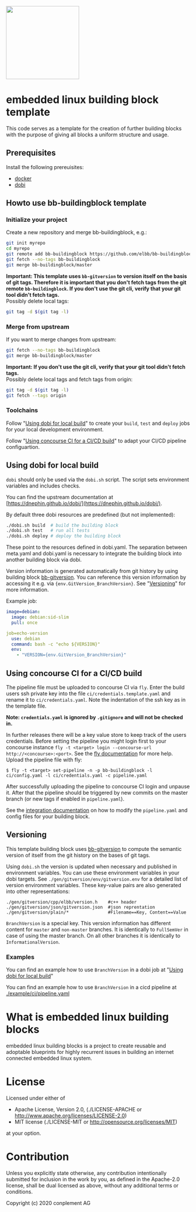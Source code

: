 <img src="https://raw.githubusercontent.com/elbb/bb-buildingblock/master/.assets/logo.png" height="200">

# embedded linux building block template

This code serves as a template for the creation of further building blocks with the purpose of giving all blocks a uniform structure and usage.

## Prerequisites

Install the following prereuisites:
-   [docker](https://docs.docker.com/install/)
-   [dobi](https://github.com/dnephin/dobi)

## Howto use bb-buildingblock template

### Initialize your project
Create a new repository and merge bb-buildingblock, e.g.:
```bash
git init myrepo
cd myrepo
git remote add bb-buildingblock https://github.com/elbb/bb-buildingblock.git
git fetch --no-tags bb-buildingblock
git merge bb-buildingblock/master
```
**Important: This template uses `bb-gitversion` to version itself on the basis of git tags. Therefore it is important that you don't fetch tags from the git remote `bb-buildingblock`. If you don't use the git cli, verify that your git tool didn't fetch tags.** \
Possibly delete local tags:
```bash
git tag -d $(git tag -l)
```

### Merge from upstream

If you want to merge changes from upstream:
```bash
git fetch --no-tags bb-buildingblock
git merge bb-buildingblock/master
```

**Important: If you don't use the git cli, verify that your git tool didn't fetch tags.** \
Possibly delete local tags and fetch tags from origin:
```bash
git tag -d $(git tag -l)
git fetch --tags origin
```

### Toolchains

Follow "[Using dobi for local build](#using-dobi-for-local-build)" to create your `build`, `test` and `deploy` jobs for your local development environment.

Follow "[Using concourse CI for a CI/CD build](#using-concourse-ci-for-a-cicd-build)" to adapt your CI/CD pipeline configuartion.

## Using dobi for local build

`dobi` should only be used via the `dobi.sh` script. The script sets environment variables and includes checks.

You can find the upstream documentation at [https://dnephin.github.io/dobi/](https://dnephin.github.io/dobi/).

By default three dobi resources are predefined (but not implemented):

```sh
./dobi.sh build  # build the building block
./dobi.sh test   # run all tests
./dobi.sh deploy # deploy the building block
```

These point to the resources defined in dobi.yaml.
The separation between meta.yaml and dobi.yaml is necessary to integrate the building block into another building block via dobi.

Version information is generated automatically from git history by using building block [bb-gitversion](<https://github.com/elbb/bb-gitversion>).
You can reference this version information by accessing it e.g. via `{env.GitVersion_BranchVersion}`. See "[Versioning](#versioning)" for more information.

Example job:
```yaml
image=debian:
  image: debian:sid-slim
  pull: once

job=echo-version
  use: debian
  command: bash -c "echo ${VERSION}"
  env:
    - "VERSION={env.GitVersion_BranchVersion}"
```


## Using concourse CI for a CI/CD build

The pipeline file must be uploaded to concourse CI via `fly`. 
Enter the build users ssh private key into the file `ci/credentials.template.yaml` and rename it to `ci/credentials.yaml`. Note the indentation of the ssh key as in the template file.

**Note: `credentials.yaml` is ignored by `.gitignore` and will not be checked in.**

In further releases there will be a key value store to keep track of the users credentials.
Before setting the pipeline you might login first to your concourse instance `fly -t <target> login --concourse-url http://<concourse>:<port>`. See the [fly documentation](https://concourse-ci.org/fly.html) for more help.
Upload the pipeline file with fly:

    $ fly -t <target> set-pipeline -n -p bb-buildingblock -l ci/config.yaml -l ci/credentials.yaml -c pipeline.yaml

After successfully uploading the pipeline to concourse CI login and unpause it. After that the pipeline should be triggered by new commits on the master branch (or new tags if enabled in `pipeline.yaml`).

See the [integration documentation](README_CICD_INTEGRATION.md) on how to modify the `pipeline.yaml` and config files for your building block.

## Versioning

This template building block uses [bb-gitversion](https://github.com/elbb/bb-gitversion) to compute the semantic version of itself from the git history on the bases of git tags.

Using `dobi.sh` the version is updated when necessary and published in environment variables. You can use these environment variables in your dobi targets. 
See `./gen/gitversion/env/gitversion.env` for a detailed list of version environment variables. 
These key-value pairs are also generated into other representations:
```
./gen/gitversion/cpp/elbb/version.h    #c++ header
./gen/gitversion/json/gitversion.json  #json reprentation
./gen/gitversion/plain/*               #Filename==Key, Content==Value
```
`BranchVersion` is a special key. This version information has different content for `master` and `non-master` branches.
It is identically to `FullSemVer` in case of using the master branch. On all other branches it is identically to `InformationalVersion`.

### Examples

You can find an example how to use `BranchVersion` in a dobi job at "[Using dobi for local build](#using-dobi-for-local-build)"

You can find an example how to use `BranchVersion` in a cicd pipeline at [./example/ci/pipeline.yaml](./example/ci/pipeline.yaml)

# What is embedded linux building blocks

embedded linux building blocks is a project to create reusable and
adoptable blueprints for highly recurrent issues in building an internet
connected embedded linux system.

# License

Licensed under either of

-   Apache License, Version 2.0, (./LICENSE-APACHE or <http://www.apache.org/licenses/LICENSE-2.0>)
-   MIT license (./LICENSE-MIT or <http://opensource.org/licenses/MIT>)

at your option.

# Contribution

Unless you explicitly state otherwise, any contribution intentionally
submitted for inclusion in the work by you, as defined in the Apache-2.0
license, shall be dual licensed as above, without any additional terms or
conditions.

Copyright (c) 2020 conplement AG
